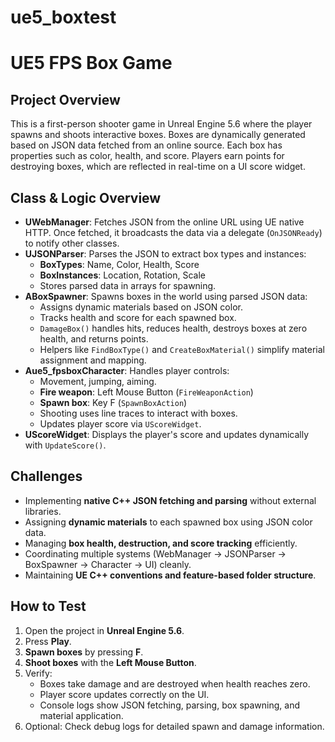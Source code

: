 # ue5_boxtest

  # UE5 FPS Box Game

## Project Overview
This is a first-person shooter game in Unreal Engine 5.6 where the player spawns and shoots interactive boxes. Boxes are dynamically generated based on JSON data fetched from an online source. Each box has properties such as color, health, and score. Players earn points for destroying boxes, which are reflected in real-time on a UI score widget.

## Class & Logic Overview
- **UWebManager**: Fetches JSON from the online URL using UE native HTTP. Once fetched, it broadcasts the data via a delegate (`OnJSONReady`) to notify other classes.
- **UJSONParser**: Parses the JSON to extract box types and instances:
  - **BoxTypes**: Name, Color, Health, Score
  - **BoxInstances**: Location, Rotation, Scale
  - Stores parsed data in arrays for spawning.
- **ABoxSpawner**: Spawns boxes in the world using parsed JSON data:
  - Assigns dynamic materials based on JSON color.
  - Tracks health and score for each spawned box.
  - `DamageBox()` handles hits, reduces health, destroys boxes at zero health, and returns points.
  - Helpers like `FindBoxType()` and `CreateBoxMaterial()` simplify material assignment and mapping.
- **Aue5_fpsboxCharacter**: Handles player controls:
  - Movement, jumping, aiming.
  - **Fire weapon**: Left Mouse Button (`FireWeaponAction`)
  - **Spawn box**: Key F (`SpawnBoxAction`)
  - Shooting uses line traces to interact with boxes.
  - Updates player score via `UScoreWidget`.
- **UScoreWidget**: Displays the player's score and updates dynamically with `UpdateScore()`.

## Challenges
- Implementing **native C++ JSON fetching and parsing** without external libraries.
- Assigning **dynamic materials** to each spawned box using JSON color data.
- Managing **box health, destruction, and score tracking** efficiently.
- Coordinating multiple systems (WebManager → JSONParser → BoxSpawner → Character → UI) cleanly.
- Maintaining **UE C++ conventions and feature-based folder structure**.

## How to Test
1. Open the project in **Unreal Engine 5.6**.
2. Press **Play**.
3. **Spawn boxes** by pressing **F**.
4. **Shoot boxes** with the **Left Mouse Button**.
5. Verify:
   - Boxes take damage and are destroyed when health reaches zero.
   - Player score updates correctly on the UI.
   - Console logs show JSON fetching, parsing, box spawning, and material application.
6. Optional: Check debug logs for detailed spawn and damage information.



